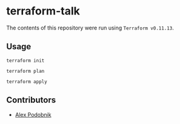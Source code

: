 # terraform-talk

The contents of this repository were run using `Terraform v0.11.13`.

## Usage

```
terraform init
```

```
terraform plan
```

```
terraform apply
```

## Contributors

* [Alex Podobnik](https://github.com/alexandarp)
